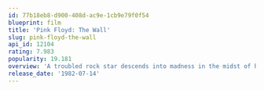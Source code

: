 ```yaml
---
id: 77b18eb8-d900-408d-ac9e-1cb9e79f0f54
blueprint: film
title: 'Pink Floyd: The Wall'
slug: pink-floyd-the-wall
api_id: 12104
rating: 7.983
popularity: 19.181
overview: 'A troubled rock star descends into madness in the midst of his physical and social isolation from everyone.'
release_date: '1982-07-14'
---
```

